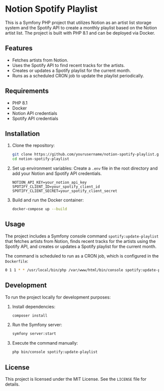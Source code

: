 # Notion Spotify Playlist

This is a Symfony PHP project that utilizes Notion as an artist list storage system and the Spotify API to create a monthly playlist based on the Notion artist list. The project is built with PHP 8.1 and can be deployed via Docker.

## Features

- Fetches artists from Notion.
- Uses the Spotify API to find recent tracks for the artists.
- Creates or updates a Spotify playlist for the current month.
- Runs as a scheduled CRON job to update the playlist periodically.

## Requirements

- PHP 8.1
- Docker
- Notion API credentials
- Spotify API credentials

## Installation

1. Clone the repository:
    ```sh
    git clone https://github.com/yourusername/notion-spotify-playlist.git
    cd notion-spotify-playlist
    ```

2. Set up environment variables:
   Create a `.env` file in the root directory and add your Notion and Spotify API credentials.
    ```env
    NOTION_API_KEY=your_notion_api_key
    SPOTIFY_CLIENT_ID=your_spotify_client_id
    SPOTIFY_CLIENT_SECRET=your_spotify_client_secret
    ```

3. Build and run the Docker container:
    ```sh
    docker-compose up --build
    ```

## Usage

The project includes a Symfony console command `spotify:update-playlist` that fetches artists from Notion, finds recent tracks for the artists using the Spotify API, and creates or updates a Spotify playlist for the current month.

The command is scheduled to run as a CRON job, which is configured in the `Dockerfile`:
```sh
0 1 1 * * /usr/local/bin/php /var/www/html/bin/console spotify:update-playlist >> /var/log/cron.log 2>&1
```

## Development

To run the project locally for development purposes:

1. Install dependencies:
    ```sh
    composer install
    ```

2. Run the Symfony server:
    ```sh
    symfony server:start
    ```

3. Execute the command manually:
    ```sh
    php bin/console spotify:update-playlist
    ```

## License

This project is licensed under the MIT License. See the `LICENSE` file for details.